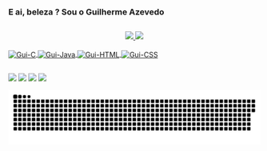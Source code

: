 ### E ai, beleza ? Sou o Guilherme Azevedo

##
<div align="center">
  <a href="https://github.com/guiazevedo17">
  <img height="150px" src="https://github-readme-stats.vercel.app/api?username=guiazevedo17&show_icons=true&theme=dark&include_all_commits=true&count_private=true"/>
  <img height="142px" src="https://github-readme-stats.vercel.app/api/top-langs/?username=guiazevedo17&layout=compact&langs_count=7&theme=dark"/>
</div>

<div style="display: inline_block"><br>
  <img align="center" alt="Gui-C" height="30" width="40" src="https://cdn.jsdelivr.net/gh/devicons/devicon/icons/c/c-original.svg">
  <img align="center" alt="Gui-Java" height="30" width="40" src="https://cdn.jsdelivr.net/gh/devicons/devicon/icons/java/java-plain-wordmark.svg">
  <img align="center" alt="Gui-HTML" height="30" width="40" src="https://cdn.jsdelivr.net/gh/devicons/devicon/icons/html5/html5-original-wordmark.svg">
  <img align="center" alt="Gui-CSS" height="30" width="40" src="https://cdn.jsdelivr.net/gh/devicons/devicon/icons/css3/css3-original-wordmark.svg">
</div>

##
<div>
  <a target="_blank" href="https://www.linkedin.com/in/guilherme-g-azevedo/" target="_blank"><img src="https://img.shields.io/badge/-LinkedIn-%230077B5?style=for-the-badge&logo=linkedin&logoColor=white"></a>
  <a target="_blank" href ="https://api.whatsapp.com/send?phone=5514997170127&text=Ol%C3%A1%2C%20gostaria%20de%20contratar%20seu%20servi%C3%A7o."><img src="https://img.shields.io/badge/WhatsApp-25D366?style=for-the-badge&logo=whatsapp&logoColor=white"></a>
  <a target="_blank" href="https://www.instagram.com/guiazevedo_17/" target="_blank"><img src="https://img.shields.io/badge/-Instagram-%23E4405F?style=for-the-badge&logo=instagram&logoColor=white"></a>
  <a target="_blank" href="https://twitter.com/guiazevedo_17" target="_blank"><img src="https://img.shields.io/badge/Twitter-1DA1F2?style=for-the-badge&logo=twitter&logoColor=white"></a>

  ![Snake animation](https://github.com/guiazevedo17/guiazevedo17/blob/output/github-contribution-grid-snake.svg)
  
</div>
